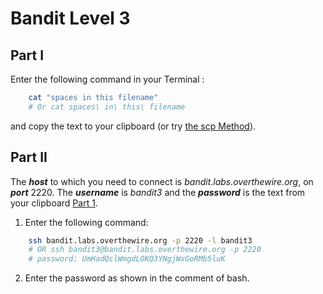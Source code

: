 # Bandit Level 3
## Part I

Enter the following command in your Terminal :  
```bash
    cat "spaces in this filename"
    # Or cat spaces\ in\ this\ filename
```
and copy the text to your clipboard (or try [the scp Method](https://github.com/Reda-BELHAJ/OverTheWire/blob/main/Bandit/Bandit0-9/Level1.md#part-i)).

## Part II

The ***host*** to which you need to connect is *bandit.labs.overthewire.org*, on ***port*** 2220. The ***username*** is *bandit3* and the ***password*** is the text from your clipboard [Part 1](https://github.com/Reda-BELHAJ/OverTheWire/blob/main/Bandit/Bandit0-9/Level3.md#part-i). 

1. Enter the following command:  

```bash
	ssh bandit.labs.overthewire.org -p 2220 -l bandit3
	# OR ssh bandit3@bandit.labs.overthewire.org -p 2220
	# password: UmHadQclWmgdLOKQ3YNgjWxGoRMb5luK
```
2. Enter the password as shown in the comment of bash.
